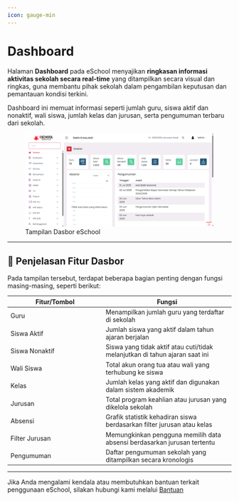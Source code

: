 ```yaml
---
icon: gauge-min
---
```


# Dashboard

Halaman **Dashboard** pada eSchool menyajikan **ringkasan informasi aktivitas sekolah secara real-time** yang ditampilkan secara visual dan ringkas, guna membantu pihak sekolah dalam pengambilan keputusan dan pemantauan kondisi terkini.  

Dashboard ini memuat informasi seperti jumlah guru, siswa aktif dan nonaktif, wali siswa, jumlah kelas dan jurusan, serta pengumuman terbaru dari sekolah.

<figure><img src="../.gitbook/assets/Dashboard eSchool.png" alt="Tampilan Dasbor eSchool"><figcaption>Tampilan Dasbor eSchool</figcaption></figure>

---

## 📌 Penjelasan Fitur Dasbor

Pada tampilan tersebut, terdapat beberapa bagian penting dengan fungsi masing-masing, seperti berikut:

<table>
  <thead>
    <tr>
      <th width="200">Fitur/Tombol</th>
      <th>Fungsi</th>
    </tr>
  </thead>
  <tbody>
    <tr>
      <td>Guru</td>
      <td>Menampilkan jumlah guru yang terdaftar di sekolah</td>
    </tr>
    <tr>
      <td>Siswa Aktif</td>
      <td>Jumlah siswa yang aktif dalam tahun ajaran berjalan</td>
    </tr>
    <tr>
      <td>Siswa Nonaktif</td>
      <td>Siswa yang tidak aktif atau cuti/tidak melanjutkan di tahun ajaran saat ini</td>
    </tr>
    <tr>
      <td>Wali Siswa</td>
      <td>Total akun orang tua atau wali yang terhubung ke siswa</td>
    </tr>
    <tr>
      <td>Kelas</td>
      <td>Jumlah kelas yang aktif dan digunakan dalam sistem akademik</td>
    </tr>
    <tr>
      <td>Jurusan</td>
      <td>Total program keahlian atau jurusan yang dikelola sekolah</td>
    </tr>
    <tr>
      <td>Absensi</td>
      <td>Grafik statistik kehadiran siswa berdasarkan filter jurusan atau kelas</td>
    </tr>
    <tr>
      <td>Filter Jurusan</td>
      <td>Memungkinkan pengguna memilih data absensi berdasarkan jurusan tertentu</td>
    </tr>
    <tr>
      <td>Pengumuman</td>
      <td>Daftar pengumuman sekolah yang ditampilkan secara kronologis</td>
    </tr>
  </tbody>
</table>

---

Jika Anda mengalami kendala atau membutuhkan bantuan terkait penggunaan eSchool, silakan hubungi kami melalui [Bantuan](https://esbeta.deanry.my.id/#contact-us)